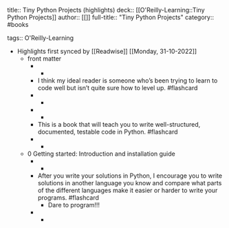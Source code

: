 title:: Tiny Python Projects (highlights)
deck:: [[O'Reilly-Learning::Tiny Python Projects]]
author:: [[]]
full-title:: "Tiny Python Projects"
category:: #books

tags:: O'Reilly-Learning

- Highlights first synced by [[Readwise]] [[Monday, 31-10-2022]]
	- front matter
		- -
		- I think my ideal reader is someone who’s been trying to learn to code well but isn’t quite sure how to level up. #flashcard
		- -
		- -
		- This is a book that will teach you to write well-structured, documented, testable code in Python. #flashcard
		- -
	- 0 Getting started: Introduction and installation guide
		- -
		- After you write your solutions in Python, I encourage you to write solutions in another language you know and compare what parts of the different languages make it easier or harder to write your programs. #flashcard
			- Dare to program!!!
		- -